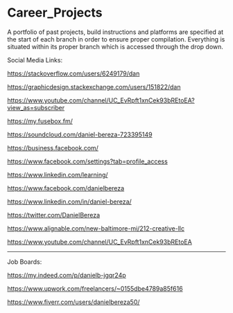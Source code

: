 # Career_Projects
A portfolio of past projects, build instructions and platforms are specified at the start of each branch in order to ensure proper compilation.  Everything is situated within its proper branch which is accessed through the drop down.   


Social Media Links: 

https://stackoverflow.com/users/6249179/dan

https://graphicdesign.stackexchange.com/users/151822/dan

https://www.youtube.com/channel/UC_EvRpft1xnCek93bREtoEA?view_as=subscriber

https://my.fusebox.fm/

https://soundcloud.com/daniel-bereza-723395149



https://business.facebook.com/

https://www.facebook.com/settings?tab=profile_access

https://www.linkedin.com/learning/




https://www.facebook.com/danielbereza

https://www.linkedin.com/in/daniel-bereza/

https://twitter.com/DanielBereza

https://www.alignable.com/new-baltimore-mi/212-creative-llc

https://www.youtube.com/channel/UC_EvRpft1xnCek93bREtoEA



<hr>

Job Boards: 

https://my.indeed.com/p/danielb-jgqr24p

https://www.upwork.com/freelancers/~0155dbe4789a85f616

https://www.fiverr.com/users/danielbereza50/






